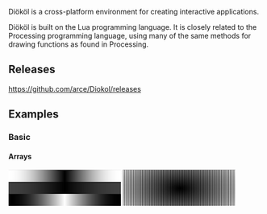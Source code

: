 Diököl is a cross-platform environment for creating interactive applications.

Diököl is built on the Lua programming language. It is closely related to the Processing programming language, using many of the same methods for drawing functions as found in Processing.

## Releases

https://github.com/arce/Diokol/releases



## Examples

### Basic

#### Arrays

![Array](http://github.com/arce/Diokol/blob/master/examples/Basics/Arrays/Array.png)
![Array2D](http://github.com/arce/Diokol/blob/master/examples/Basics/Arrays/Array2D.png)
